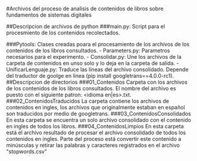 #Archivos del proceso de analisis de contenidos de libros sobre fundamentos de sistemas digitales

##Descripcion de archivos de python
###main.py:
    Script para el procesmiento de los contenidos recolectados.

###Pytools:
    Clases creadas poara el procesamiento de los archivos de los contenidos de los libros consultados.
    - Parameters.py:
        Parametros necesarios para el experimento.
    - Consolidar.py:
        Une los archivos de la carpeta de contenidos en unso solo y lo deja en la  carpeta de salida.
    - UnificarLenguaje.py:
        Traduce las líneas del archivo consolidado. Depende del traductor de goolge en linea (pip install googletrans==4.0.0-rc1).
##Descripcion de directorios
###01_Contenidos
    Carpeta con los archivos de los contenidos de los libros consultados. El nombre del archivo es puesto con el siguiente patron: <indice>_<apellido primer autor>_<idioma en|es>.txt.
###02_ContenidosTraducidos
    La carpeta contiene los archivos de contenidos en ingles, los archivos que originalmente estaban en español son traducidos por medio de googletrans.
###03_ContenidosConsolidados
    En esta carpeta se encuentra un solo archivo consolidado con el contenido en ingles de todos los libros.
###04_ContenidosLimpios
    En esta carpeta está el archivo resultado de procesar el archivo consolidado de todos los contenidos en ingles. Parte del proceso está convertir este contenido a minúsculas y retirar las palabras y caracteres registrados en el archivo "stopwords.csv" 